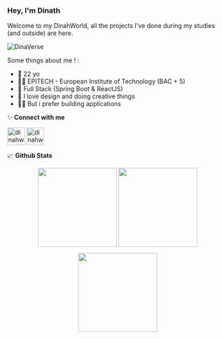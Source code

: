 ### Hey, I'm Dinath <a href="https://dinahworld.xyz/"></a>

Welcome to my DinahWorld, all the projects I've done during my studies (and outside) are here.

![DinaVerse](https://github.com/DinahWorld/DinahWorld/assets/88936472/9abf38f0-cb5d-4d2e-8e1e-39de60163d6f)

Some things about me !
:

-   🎂 22 yo
-   👨‍🎓 EPITECH - European Institute of Technology (BAC + 5)
-   🌱 Full Stack (Spring Boot & ReactJS)
-   🎨 I love design and doing creative things
-   👨‍💻 But i prefer building applications

✨ **Connect with me**

<p align="left">
<a href="https://dinahworld.github.io/DinahVerse-Portfolio/" target="blank"><img align="center" src="https://github.com/DinahWorld/DinahWorld/assets/88936472/25592198-87b5-4e44-8a3a-b52cb34cbe84" alt="dinahworld" width="40"/></a>
<a href="https://www.linkedin.com/in/dinath-sh/" target="blank"><img align="center" src="https://img.icons8.com/color/48/000000/linkedin.png" alt="dinahworld" width="40" /></a>
</p>

📈 **Github Stats**

<p align="center">
<img height="180em" src="https://github-readme-stats.vercel.app/api/top-langs/?username=dinahworld&layout=compact&theme=tokyonight" align = "center"/>
<img height="180em" src="https://github-readme-stats.vercel.app/api?username=dinahworld&theme=tokyonight&show=true" align = "center"/>
</p>

<p align="center">
<img height="180em" src="https://leetcard.jacoblin.cool/DinahWorld?theme=nord&font=JetBrains%20Mono"/>
</p>
